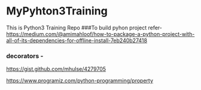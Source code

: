 # MyPyhton3Training
This is Python3 Training Repo
###To build pyhon project refer- https://medium.com/@amimahloof/how-to-package-a-python-project-with-all-of-its-dependencies-for-offline-install-7eb240b27418

### decorators - 
https://gist.github.com/mhulse/4279705

https://www.programiz.com/python-programming/property

